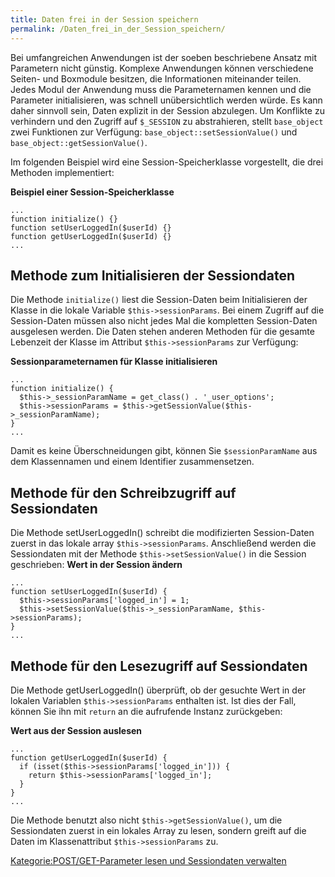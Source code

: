```yaml
---
title: Daten frei in der Session speichern
permalink: /Daten_frei_in_der_Session_speichern/
---
```


Bei umfangreichen Anwendungen ist der soeben beschriebene Ansatz mit Parametern nicht günstig. Komplexe Anwendungen können verschiedene Seiten- und Boxmodule besitzen, die Informationen miteinander teilen. Jedes Modul der Anwendung muss die Parameternamen kennen und die Parameter initialisieren, was schnell unübersichtlich werden würde. Es kann daher sinnvoll sein, Daten explizit in der Session abzulegen. Um Konflikte zu verhindern und den Zugriff auf `$_SESSION` zu abstrahieren, stellt `base_object` zwei Funktionen zur Verfügung: `base_object::setSessionValue()` und `base_object::getSessionValue()`.

Im folgenden Beispiel wird eine Session-Speicherklasse vorgestellt, die drei Methoden implementiert:

**Beispiel einer Session-Speicherklasse**

~~~~ {.php}
...
function initialize() {}
function setUserLoggedIn($userId) {}
function getUserLoggedIn($userId) {}
...
~~~~

Methode zum Initialisieren der Sessiondaten
-------------------------------------------

Die Methode `initialize()` liest die Session-Daten beim Initialisieren der Klasse in die lokale Variable `$this->sessionParams`. Bei einem Zugriff auf die Session-Daten müssen also nicht jedes Mal die kompletten Session-Daten ausgelesen werden. Die Daten stehen anderen Methoden für die gesamte Lebenzeit der Klasse im Attribut `$this->sessionParams` zur Verfügung:

**Sessionparameternamen für Klasse initialisieren**

~~~~ {.php}
...
function initialize() {
  $this->_sessionParamName = get_class() . '_user_options';
  $this->sessionParams = $this->getSessionValue($this->_sessionParamName);
}
...
~~~~

Damit es keine Überschneidungen gibt, können Sie `$sessionParamName` aus dem Klassennamen und einem Identifier zusammensetzen.

Methode für den Schreibzugriff auf Sessiondaten
-----------------------------------------------

Die Methode setUserLoggedIn() schreibt die modifizierten Session-Daten zuerst in das lokale array `$this->sessionParams`. Anschließend werden die Sessiondaten mit der Methode `$this->setSessionValue()` in die Session geschrieben: **Wert in der Session ändern**

~~~~ {.php}
...
function setUserLoggedIn($userId) {
  $this->sessionParams['logged_in'] = 1;
  $this->setSessionValue($this->_sessionParamName, $this->sessionParams);
}
...
~~~~

Methode für den Lesezugriff auf Sessiondaten
--------------------------------------------

Die Methode getUserLoggedIn() überprüft, ob der gesuchte Wert in der lokalen Variablen `$this->sessionParams` enthalten ist. Ist dies der Fall, können Sie ihn mit `return` an die aufrufende Instanz zurückgeben:

**Wert aus der Session auslesen**

~~~~ {.php}
...
function getUserLoggedIn($userId) {
  if (isset($this->sessionParams['logged_in'])) {
    return $this->sessionParams['logged_in'];
  }
}
...
~~~~

Die Methode benutzt also nicht `$this->getSessionValue()`, um die Sessiondaten zuerst in ein lokales Array zu lesen, sondern greift auf die Daten im Klassenattribut `$this->sessionParams` zu.

[Kategorie:POST/GET-Parameter lesen und Sessiondaten verwalten](/Kategorie:POST/GET-Parameter_lesen_und_Sessiondaten_verwalten )